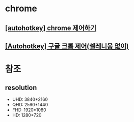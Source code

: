 # chrome

## [[autohotkey] chrome 제어하기](https://ospace.tistory.com/884?category=329235)

## [[Autohotkey] 구글 크롬 제어(셀레니움 없이)](https://blog.naver.com/PostView.naver?blogId=goglkms&logNo=222145177039)

# 참조

## resolution

- UHD: 3840\*2160
- QHD: 2560\*1440
- FHD: 1920\*1080
- HD: 1280\*720
